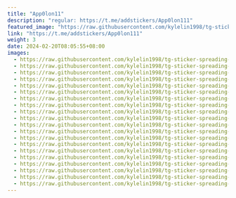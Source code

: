 ```yaml
---
title: "App0lon11"
description: "regular: https://t.me/addstickers/App0lon111"
featured_image: "https://raw.githubusercontent.com/kylelin1998/tg-sticker-spreading-worldwide-images/main/img/056826a1-48b0-466f-af77-cc92010e4991.jpg"
link: "https://t.me/addstickers/App0lon111"
weight: 3
date: 2024-02-20T08:05:55+08:00
images:
  - https://raw.githubusercontent.com/kylelin1998/tg-sticker-spreading-worldwide-images/main/img/056826a1-48b0-466f-af77-cc92010e4991.jpg
  - https://raw.githubusercontent.com/kylelin1998/tg-sticker-spreading-worldwide-images/main/img/7318ec3e-84ce-4ee3-aa63-a9c95a336c1f.jpg
  - https://raw.githubusercontent.com/kylelin1998/tg-sticker-spreading-worldwide-images/main/img/62d4027c-ce74-4af7-938b-8cecd7a1f49c.jpg
  - https://raw.githubusercontent.com/kylelin1998/tg-sticker-spreading-worldwide-images/main/img/0e8e4889-a1a7-47b8-aacc-43c6b4900d56.jpg
  - https://raw.githubusercontent.com/kylelin1998/tg-sticker-spreading-worldwide-images/main/img/1a0344d1-afe5-4b92-907b-c03f21b76ad0.jpg
  - https://raw.githubusercontent.com/kylelin1998/tg-sticker-spreading-worldwide-images/main/img/9acf9401-9e1e-4ba9-93df-4827621b433a.jpg
  - https://raw.githubusercontent.com/kylelin1998/tg-sticker-spreading-worldwide-images/main/img/14328b8a-f1f8-424d-96b9-e48d941f436a.jpg
  - https://raw.githubusercontent.com/kylelin1998/tg-sticker-spreading-worldwide-images/main/img/ca811bb8-e376-414b-b92a-2eb9ab509b64.jpg
  - https://raw.githubusercontent.com/kylelin1998/tg-sticker-spreading-worldwide-images/main/img/783baa9d-8dc9-443b-acb2-cc0b30ea7930.jpg
  - https://raw.githubusercontent.com/kylelin1998/tg-sticker-spreading-worldwide-images/main/img/463c7c17-8648-4886-8e3c-4cc619bae481.jpg
  - https://raw.githubusercontent.com/kylelin1998/tg-sticker-spreading-worldwide-images/main/img/156a2578-7761-45de-bcb8-642f567329a8.jpg
  - https://raw.githubusercontent.com/kylelin1998/tg-sticker-spreading-worldwide-images/main/img/94dd4a0f-b950-43a8-a6d9-2ade809937f0.jpg
  - https://raw.githubusercontent.com/kylelin1998/tg-sticker-spreading-worldwide-images/main/img/2cae46ca-63f0-4445-a47c-10d78ef84dcf.jpg
  - https://raw.githubusercontent.com/kylelin1998/tg-sticker-spreading-worldwide-images/main/img/457702ae-4c15-4b56-be66-ac46dd5c6599.jpg
  - https://raw.githubusercontent.com/kylelin1998/tg-sticker-spreading-worldwide-images/main/img/3dd0a390-51ed-4fd6-98c3-748424a780e3.jpg
  - https://raw.githubusercontent.com/kylelin1998/tg-sticker-spreading-worldwide-images/main/img/4c08314c-df77-4e5a-9509-5f27badfeabd.jpg
  - https://raw.githubusercontent.com/kylelin1998/tg-sticker-spreading-worldwide-images/main/img/6a35da85-505c-4906-9976-e6b70ca679eb.jpg
  - https://raw.githubusercontent.com/kylelin1998/tg-sticker-spreading-worldwide-images/main/img/cbc49109-e758-4403-b0d5-a9ff06fab7cf.jpg
  - https://raw.githubusercontent.com/kylelin1998/tg-sticker-spreading-worldwide-images/main/img/bc036cf8-8b75-4cc9-b047-f367aedf1644.jpg
  - https://raw.githubusercontent.com/kylelin1998/tg-sticker-spreading-worldwide-images/main/img/389c981f-602a-409a-9f49-10d5d1ffc11b.jpg
---
```

